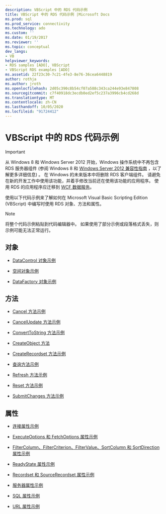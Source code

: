 ```yaml
---
description: VBScript 中的 RDS 代码示例
title: VBScript 中的 RDS 代码示例 |Microsoft Docs
ms.prod: sql
ms.prod_service: connectivity
ms.technology: ado
ms.custom: ''
ms.date: 01/19/2017
ms.reviewer: ''
ms.topic: conceptual
dev_langs:
- VB
helpviewer_keywords:
- RDS samples [ADO], VBScript
- VBScript RDS examples [ADO]
ms.assetid: 22f23c30-7c21-4fe3-8e76-36cea6448819
author: rothja
ms.author: jroth
ms.openlocfilehash: 2d05c390c8b54cf07a588c343ca244e93e847808
ms.sourcegitcommit: c7f40918dc3ecdb0ed2ef5c237a3996cb4cd268d
ms.translationtype: MT
ms.contentlocale: zh-CN
ms.lasthandoff: 10/05/2020
ms.locfileid: "91724412"
---
```

# <a name="rds-code-examples-in-vbscript"></a>VBScript 中的 RDS 代码示例
> [!IMPORTANT]
>  从 Windows 8 和 Windows Server 2012 开始，Windows 操作系统中不再包含 RDS 服务器组件 (参阅 Windows 8 和 [Windows Server 2012 兼容性指南](https://www.microsoft.com/download/details.aspx?id=27416) ，以了解更多详细信息) 。 在 Windows 的未来版本中将删除 RDS 客户端组件。 请避免在新的开发工作中使用该功能，并着手修改当前还在使用该功能的应用程序。 使用 RDS 的应用程序应迁移到 [WCF 数据服务](/dotnet/framework/wcf/)。  
  
 使用以下代码示例来了解如何在 Microsoft Visual Basic Scripting Edition (VBScript) 中编写时使用 RDS 对象、方法和属性。  
  
> [!NOTE]
>  将整个代码示例粘贴到代码编辑器中。 如果使用了部分示例或段落格式丢失，则示例可能无法正常运行。  
  
## <a name="objects"></a>对象  
  
-   [DataControl 对象示例](./datacontrol-object-example-vbscript.md)  
  
-   [空间对象示例](./dataspace-object-and-createobject-method-example-vbscript.md)  
  
-   [DataFactory 对象示例](./datafactory-object-query-method-and-createobject-method-example-vbscript.md)  
  
## <a name="methods"></a>方法  
  
-   [Cancel 方法示例](./cancel-method-example-vbscript.md)  
  
-   [CancelUpdate 方法示例](./cancelupdate-method-example-vbscript.md)  
  
-   [ConvertToString 方法示例](./converttostring-method-example-vbscript.md)  
  
-   [CreateObject 方法](./dataspace-object-and-createobject-method-example-vbscript.md)  
  
-   [CreateRecordset 方法示例](./createrecordset-method-example-vbscript.md)  
  
-   [查询方法示例](./datafactory-object-query-method-and-createobject-method-example-vbscript.md)  
  
-   [Refresh 方法示例](./refresh-method-example-vbscript.md)  
  
-   [Reset 方法示例](./filter-column-criterion-value-sortcolumn-sortdirection-example-vbscript.md)  
  
-   [SubmitChanges 方法示例](./submitchanges-method-example-vbscript.md)  
  
## <a name="properties"></a>属性  
  
-   [连接属性示例](./connect-property-example-vbscript.md)  
  
-   [ExecuteOptions 和 FetchOptions 属性示例](./executeoptions-and-fetchoptions-properties-example-vbscript.md)  
  
-   [FilterColumn、FilterCriterion、FilterValue、SortColumn 和 SortDirection 属性示例](./filter-column-criterion-value-sortcolumn-sortdirection-example-vbscript.md)  
  
-   [ReadyState 属性示例](./readystate-property-example-vbscript.md)  
  
-   [Recordset 和 SourceRecordset 属性示例](./recordset-and-sourcerecordset-properties-example-vbscript.md)  
  
-   [服务器属性示例](./server-property-example-vbscript.md)  
  
-   [SQL 属性示例](./sql-property-example-vbscript.md)  
  
-   [URL 属性示例](./url-property-example-vbscript.md)